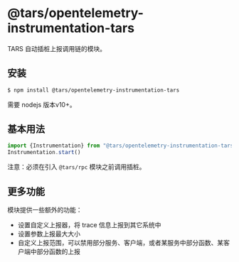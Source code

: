 # @tars/opentelemetry-instrumentation-tars
TARS 自动插桩上报调用链的模块。  

## 安装
```sh
$ npm install @tars/opentelemetry-instrumentation-tars
```
需要 nodejs 版本v10+。  
## 基本用法
```js
import {Instrumentation} from "@tars/opentelemetry-instrumentation-tars"
Instrumentation.start()
```
注意：必须在引入 `@tars/rpc` 模块之前调用插桩。

## 更多功能
模块提供一些额外的功能：  
- 设置自定义上报器，将 trace 信息上报到其它系统中
- 设置参数上报最大大小
- 自定义上报范围，可以禁用部分服务、客户端，或者某服务中部分函数、某客户端中部分函数的上报

